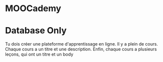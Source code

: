 # MOOCademy
# Database Only

Tu dois créer une plateforme d'apprentissage en ligne. Il y a plein de cours. Chaque cours a un titre et une description. Enfin, chaque cours a plusieurs leçons, qui ont un titre et un body
